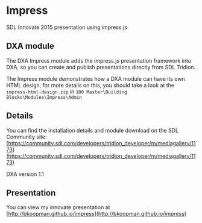 # Impress

SDL Innovate 2015 presentation using impress.js

## DXA module

The DXA Impress module adds the impress.js presentation framework into DXA, so you can create and publish presentations directly from SDL Tridion.

The Impress module demonstrates how a DXA module can have its own HTML design, for more details on this, you should take a look at the `impress-html-design.zip` in `100 Master\Building Blocks\Modules\Impress\Admin`

## Details

You can find the installation details and module download on the SDL Community site: [https://community.sdl.com/developers/tridion_developer/m/mediagallery/1173](https://community.sdl.com/developers/tridion_developer/m/mediagallery/1173)

DXA version 1.1

## Presentation

You can view my innovate presentation at [http://bkoopman.github.io/impress](http://bkoopman.github.io/impress)